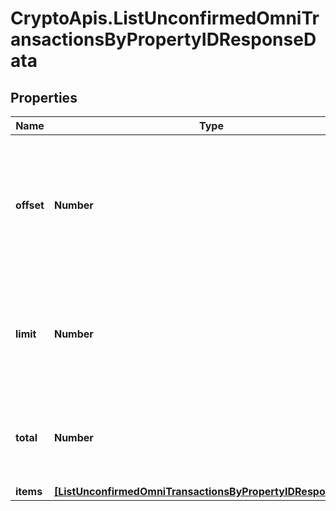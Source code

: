 # CryptoApis.ListUnconfirmedOmniTransactionsByPropertyIDResponseData

## Properties

Name | Type | Description | Notes
------------ | ------------- | ------------- | -------------
**offset** | **Number** | The starting index of the response items, i.e. where the response should start listing the returned items. | 
**limit** | **Number** | Defines how many items should be returned in the response per page basis. | 
**total** | **Number** | Defines the total number of items returned in the response. | 
**items** | [**[ListUnconfirmedOmniTransactionsByPropertyIDResponseItem]**](ListUnconfirmedOmniTransactionsByPropertyIDResponseItem.md) |  | 


